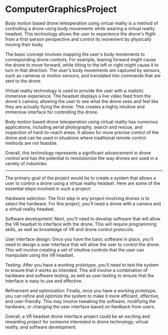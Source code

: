 # ComputerGraphicsProject

Body motion based drone teleoperation using virtual reality is a method of controlling a drone using body movements while wearing a virtual reality headset. This technology allows the user to experience the drone's flight from a first-person perspective and control its movement by physically moving their body.

The basic concept involves mapping the user's body movements to corresponding drone controls. For example, leaning forward might cause the drone to move forward, while tilting to the left or right might cause it to turn in that direction. The user's body movements are captured by sensors, such as cameras or motion sensors, and translated into commands that are sent to the drone.

Virtual reality technology is used to provide the user with a realistic immersive experience. The headset displays a live video feed from the drone's camera, allowing the user to see what the drone sees and feel like they are actually flying the drone. This creates a highly intuitive and immersive interface for controlling the drone.

Body motion based drone teleoperation using virtual reality has numerous applications, including aerial photography, search and rescue, and inspection of hard-to-reach areas. It allows for more precise control of the drone and can be used in situations where traditional remote control methods are not feasible.

Overall, this technology represents a significant advancement in drone control and has the potential to revolutionize the way drones are used in a variety of industries.

********
The primary goal of the project would be to create a system that allows a user to control a drone using a virtual reality headset. Here are some of the essential steps involved in such a project:

Hardware selection: The first step in any project involving drones is to select the hardware. For this project, you'll need a drone with a camera and a virtual reality headset.

Software development: Next, you'll need to develop software that will allow the VR headset to interface with the drone. This will require programming skills, as well as knowledge of VR and drone control protocols.

User interface design: Once you have the basic software in place, you'll need to design a user interface that will allow the user to control the drone. This will involve creating a set of intuitive controls that the user can manipulate using the VR headset.

Testing: After you have a working prototype, you'll need to test the system to ensure that it works as intended. This will involve a combination of hardware and software testing, as well as user testing to ensure that the interface is easy to use and effective.

Refinement and optimization: Finally, once you have a working prototype, you can refine and optimize the system to make it more efficient, effective, and user-friendly. This may involve tweaking the software, modifying the hardware, or changing the user interface based on feedback from users.

Overall, a VR headset drone interface project could be an exciting and rewarding project for someone interested in drone technology, virtual reality, and software development.

